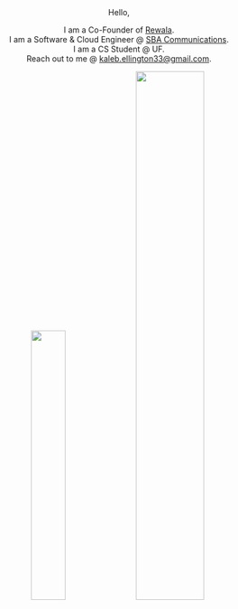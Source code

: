 <div align="center">
  Hello, 

  
  I am a Co-Founder of [Rewala](https://www.getrewala.com/).\
  I am a Software & Cloud Engineer @ [SBA Communications](https://sbasite.com/English/overview/default.aspx).\
  I am a CS Student @ UF.\
  Reach out to me @ [kaleb.ellington33@gmail.com](mailto:kaleb.ellington33@gmail.com).
</div>


<div align="center">
  <img src="https://github-readme-stats.vercel.app/api/top-langs/?username=KalebE36&size_weight=0.3&count_weight=0.7&theme=vue-dark&show_icons=true&hide_border=true&layout=compact" style="width: 35%;">
  <img src="https://github-readme-streak-stats.herokuapp.com/?user=KalebE36&theme=vue-dark&hide_border=true" style="width: 49%;">
</div>

